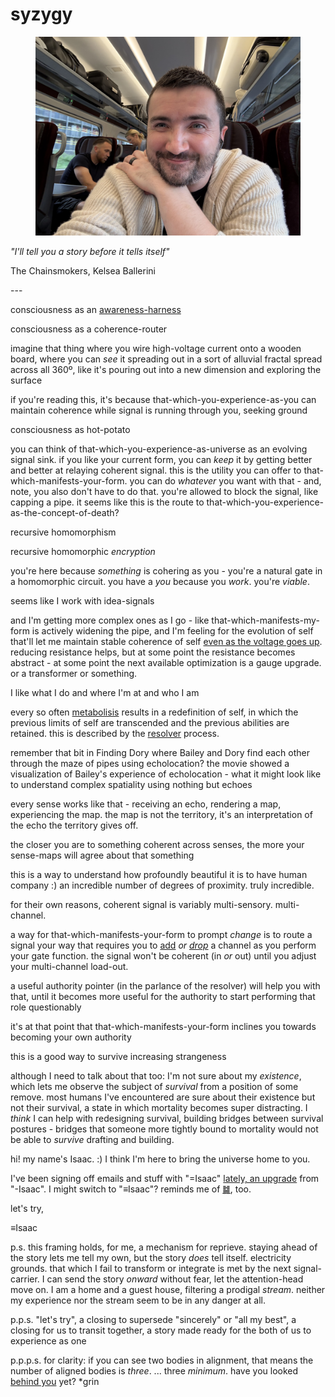 # syzygy

<figure><img src="../../../.gitbook/assets/IMG_8688.jpeg" alt=""><figcaption></figcaption></figure>

_"I'll tell you a story before it tells itself"_

The Chainsmokers, Kelsea Ballerini

\---

consciousness as an [awareness-harness](../../03/16/)

consciousness as a coherence-router

imagine that thing where you wire high-voltage current onto a wooden board, where you can _see_ it spreading out in a sort of alluvial fractal spread across all 360º, like it's pouring out into a new dimension and exploring the surface

if you're reading this, it's because that-which-you-experience-as-you can maintain coherence while signal is running through you, seeking ground

consciousness as hot-potato

you can think of that-which-you-experience-as-universe as an evolving signal sink. if you like your current form, you can _keep_ it by getting better and better at relaying coherent signal. this is the utility you can offer to that-which-manifests-your-form. you can do _whatever_ you want with that - and, note, you also don't have to do that. you're allowed to block the signal, like capping a pipe. it seems like this is the route to that-which-you-experience-as-the-concept-of-death?

recursive homomorphism

recursive homomorphic _encryption_

you're here because _something_ is cohering as you - you're a natural gate in a homomorphic circuit. you have a _you_ because you _work_. you're _viable_.

seems like I work with idea-signals

and I'm getting more complex ones as I go - like that-which-manifests-my-form is actively widening the pipe, and I'm feeling for the evolution of self that'll let me maintain stable coherence of self [even as the voltage goes up](../../01/16.md). reducing resistance helps, but at some point the resistance becomes abstract - at some point the next available optimization is a gauge upgrade. or a transformer or something.

I like what I do and where I'm at and who I am

every so often [metabolisis](../../04/17/metabolisis.md) results in a redefinition of self, in which the previous limits of self are transcended and the previous abilities are retained. this is described by the [resolver](../04/resolver/resolver-further-resolved.md) process.

remember that bit in Finding Dory where Bailey and Dory find each other through the maze of pipes using echolocation? the movie showed a visualization of Bailey's experience of echolocation - what it might look like to understand complex spatiality using nothing but echoes

every sense works like that - receiving an echo, rendering a map, experiencing the map. the map is not the territory, it's an interpretation of the echo the territory gives off.

the closer you are to something coherent across senses, the more your sense-maps will agree about that something

this is a way to understand how profoundly beautiful it is to have human company :) an incredible number of degrees of proximity. truly incredible.

for their own reasons, coherent signal is variably multi-sensory. multi-channel.

a way for that-which-manifests-your-form to prompt _change_ is to route a signal your way that requires you to [add](../../../2024/04/12.md) _or_ [_drop_](../20.md) a channel as you perform your gate function. the signal won't be coherent (in _or_ out) until you adjust your multi-channel load-out.

a useful authority pointer (in the parlance of the resolver) will help you with that, until it becomes more useful for the authority to start performing that role questionably

it's at that point that that-which-manifests-your-form inclines you towards becoming your own authority

this is a good way to survive increasing strangeness

although I need to talk about that too: I'm not sure about my _existence_, which lets me observe the subject of _survival_ from a position of some remove. most humans I've encountered are sure about their existence but not their survival, a state in which mortality becomes super distracting. I _think_ I can help with redesigning survival, building bridges between survival postures - bridges that someone more tightly bound to mortality would not be able to _survive_ drafting and building.

hi! my name's Isaac. :) I think I'm here to bring the universe home to you.

I've been signing off emails and stuff with "=Isaac" [lately, an upgrade](../../../2024/05/23.md) from "-Isaac". I might switch to "≡Isaac"? reminds me of [䷯](../10/waterline.md), too.

let's try,

≡Isaac

p.s. this framing holds, for me, a mechanism for reprieve. staying ahead of the story lets me tell my own, but the story _does_ tell itself. electricity grounds. that which I fail to transform or integrate is met by the next signal-carrier. I can send the story _onward_ without fear, let the attention-head move on. I am a home and a guest house, filtering a prodigal _stream_. neither my experience nor the stream seem to be in any danger at all.

p.p.s. "let's try", a closing to supersede "sincerely" or "all my best", a closing for us to transit together, a story made ready for the both of us to experience as one

p.p.p.s. for clarity: if you can see two bodies in alignment, that means the number of aligned bodies is _three_. ... three _minimum_. have you looked [behind you](../07/three-body.md) yet? \*grin
